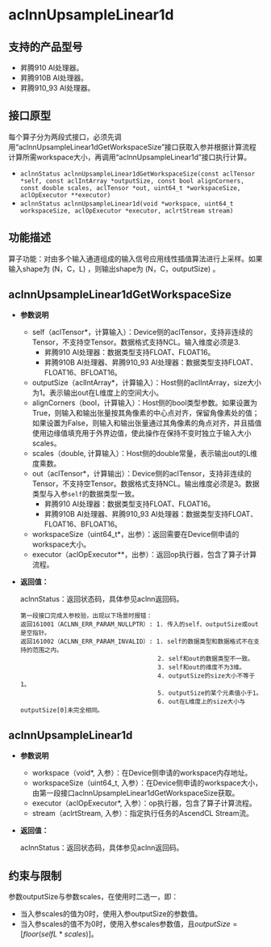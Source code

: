 # aclnnUpsampleLinear1d

## 支持的产品型号

- 昇腾910 AI处理器。
- 昇腾910B AI处理器。
- 昇腾910_93 AI处理器。

## 接口原型
每个算子分为两段式接口，必须先调用“aclnnUpsampleLinear1dGetWorkspaceSize”接口获取入参并根据计算流程计算所需workspace大小，再调用“aclnnUpsampleLinear1d”接口执行计算。

- `aclnnStatus aclnnUpsampleLinear1dGetWorkspaceSize(const aclTensor *self, const aclIntArray *outputSize, const bool alignCorners, const double scales, aclTensor *out, uint64_t *workspaceSize, aclOpExecutor **executor)`
- `aclnnStatus aclnnUpsampleLinear1d(void *workspace, uint64_t workspaceSize, aclOpExecutor *executor, aclrtStream stream)`

## 功能描述

算子功能：对由多个输入通道组成的输入信号应用线性插值算法进行上采样。如果输入shape为 (N，C，L) ，则输出shape为 (N，C，outputSize) 。

## aclnnUpsampleLinear1dGetWorkspaceSize

- **参数说明**

  - self（aclTensor\*，计算输入）：Device侧的aclTensor，支持非连续的Tensor，不支持空Tensor。数据格式支持NCL。输入维度必须是3.
    - 昇腾910 AI处理器：数据类型支持FLOAT、FLOAT16。
    - 昇腾910B AI处理器、昇腾910_93 AI处理器：数据类型支持FLOAT、FLOAT16、BFLOAT16。
  - outputSize（aclIntArray\*，计算输入）：Host侧的aclIntArray，size大小为1。表示输出out在L维度上的空间大小。
  - alignCorners（bool，计算输入）：Host侧的bool类型参数。如果设置为True，则输入和输出张量按其角像素的中心点对齐，保留角像素处的值；如果设置为False，则输入和输出张量通过其角像素的角点对齐，并且插值使用边缘值填充用于外界边值，使此操作在保持不变时独立于输入大小scales。
  - scales（double, 计算输入）：Host侧的double常量，表示输出out的L维度乘数。
  - out（aclTensor\*，计算输出）：Device侧的aclTensor，支持非连续的Tensor，不支持空Tensor。数据格式支持NCL。输出维度必须是3。数据类型与入参`self`的数据类型一致。
    - 昇腾910 AI处理器：数据类型支持FLOAT、FLOAT16。
    - 昇腾910B AI处理器、昇腾910_93 AI处理器：数据类型支持FLOAT、FLOAT16、BFLOAT16。
  - workspaceSize（uint64_t\*，出参）：返回需要在Device侧申请的workspace大小。
  - executor（aclOpExecutor\*\*，出参）：返回op执行器，包含了算子计算流程。

- **返回值：**

  aclnnStatus：返回状态码，具体参见aclnn返回码。

  ```
  第一段接口完成入参校验，出现以下场景时报错：
  返回161001（ACLNN_ERR_PARAM_NULLPTR）: 1. 传入的self、outputSize或out是空指针。
  返回161002（ACLNN_ERR_PARAM_INVALID）: 1. self的数据类型和数据格式不在支持的范围之内。
                                        2. self和out的数据类型不一致。
                                        3. self和out的维度不为3维。
                                        4. outputSize的size大小不等于1。
                                        5. outputSize的某个元素值小于1。
                                        6. out在L维度上的size大小与outputSize[0]未完全相同。
  ```


## aclnnUpsampleLinear1d

- **参数说明**

  - workspace（void\*, 入参）：在Device侧申请的workspace内存地址。
  - workspaceSize（uint64_t, 入参）：在Device侧申请的workspace大小，由第一段接口aclnnUpsampleLinear1dGetWorkspaceSize获取。
  - executor（aclOpExecutor\*, 入参）：op执行器，包含了算子计算流程。
  - stream（aclrtStream, 入参）：指定执行任务的AscendCL Stream流。

- **返回值：**

  aclnnStatus：返回状态码，具体参见aclnn返回码。

## 约束与限制

参数outputSize与参数scales，在使用时二选一，即：
- 当入参scales的值为0时，使用入参outputSize的参数值。
- 当入参scales的值不为0时，使用入参scales参数值，且$outputSize=[floor(selfL*scales)]$。


